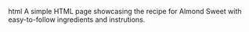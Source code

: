 html
A simple HTML page showcasing the recipe for Almond Sweet with easy-to-follow ingredients and instrutions.